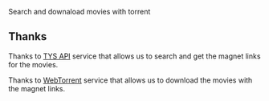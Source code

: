 Search and downaload movies with torrent

## Thanks

Thanks to [TYS API](https://yts.mx/api) service that allows us to search and get the magnet links for the movies.

Thanks to [WebTorrent](https://github.com/webtorrent/webtorrent) service that allows us to download the movies with the magnet links.
